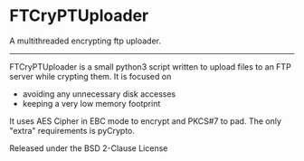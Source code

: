 # FTCryPTUploader
A multithreaded encrypting ftp uploader.

------------
FTCryPTUploader is a small python3 script written to upload files to an FTP server while crypting them. It is focused on

 - avoiding any unnecessary disk accesses
 - keeping a very low memory footprint

It uses AES Cipher in EBC mode to encrypt and PKCS#7 to pad.
The only "extra" requirements is pyCrypto.



Released under the BSD 2-Clause License